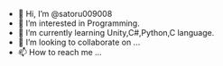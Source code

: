 - 👋 Hi, I’m @satoru009008
- 👀 I’m interested in Programming.
- 🌱 I’m currently learning Unity,C#,Python,C language.
- 💞️ I’m looking to collaborate on ...
- 📫 How to reach me ...

<!---
satoru009008/satoru009008 is a ✨ special ✨ repository because its `README.md` (this file) appears on your GitHub profile.
You can click the Preview link to take a look at your changes.
--->
